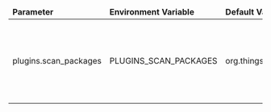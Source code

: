 <table>
  <thead>
      <tr>
          <td style="width: 25%"><b>Parameter</b></td><td style="width: 30%"><b>Environment Variable</b></td><td style="width: 15%"><b>Default Value</b></td><td style="width: 30%"><b>Description</b></td>
      </tr>
  </thead>
  <tbody>
      <tr>
          <td>plugins.scan_packages</td>
          <td>PLUGINS_SCAN_PACKAGES</td>
          <td>org.thingsboard.server.extensions,org.thingsboard.rule.engine</td>
          <td>Comma separated package list used during classpath scanning for plugins</td>
      </tr>
  </tbody>
</table>
